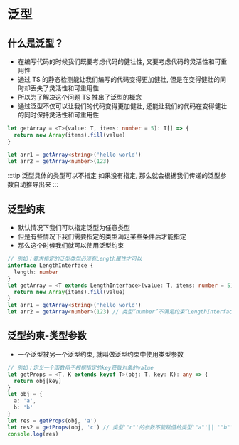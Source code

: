 # 泛型

## 什么是泛型？

- 在编写代码的时候我们既要考虑代码的健壮性, 又要考虑代码的灵活性和可重用性
- 通过 TS 的静态检测能让我们编写的代码变得更加健壮, 但是在变得健壮的同时却丢失了灵活性和可重用性
- 所以为了解决这个问题 TS 推出了泛型的概念
- 通过泛型不仅可以让我们的代码变得更加健壮, 还能让我们的代码在变得健壮的同时保持灵活性和可重用性

```ts
let getArray = <T>(value: T, items: number = 5): T[] => {
  return new Array(items).fill(value)
}

let arr1 = getArray<string>('hello world')
let arr2 = getArray<number>(123)
```

:::tip
泛型具体的类型可以不指定 如果没有指定, 那么就会根据我们传递的泛型参数自动推导出来
:::

## 泛型约束

- 默认情况下我们可以指定泛型为任意类型
- 但是有些情况下我们需要指定的类型满足某些条件后才能指定
- 那么这个时候我们就可以使用泛型约束

```ts
// 例如：要求指定的泛型类型必须有Length属性才可以
interface LengthInterface {
  length: number
}
let getArray = <T extends LengthInterface>(value: T, items: number = 5): T[] => {
  return new Array(items).fill(value)
}
let arr1 = getArray<string>('hello world')
let arr2 = getArray<number>(123) // 类型“number”不满足约束“LengthInterface”
```

## 泛型约束-类型参数

- 一个泛型被另一个泛型约束, 就叫做泛型约束中使用类型参数

```ts
// 例如：定义一个函数用于根据指定的key获取对象的value
let getProps = <T, K extends keyof T>(obj: T, key: K): any => {
  return obj[key]
}
let obj = {
  a: 'a',
  b: 'b'
}
let res = getProps(obj, 'a')
let res2 = getProps(obj, 'c') // 类型'"c"'的参数不能赋值给类型'"a"'|| '"b"'的参数
console.log(res)
```
